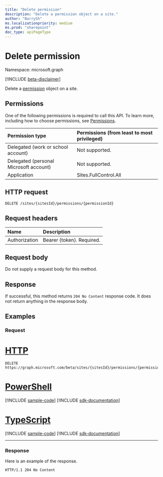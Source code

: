 ```yaml
---
title: "Delete permission"
description: "Delete a permission object on a site."
author: "BarrySh"
ms.localizationpriority: medium
ms.prod: "sharepoint"
doc_type: apiPageType
---
```


# Delete permission
Namespace: microsoft.graph

[!INCLUDE [beta-disclaimer](../../includes/beta-disclaimer.md)]

Delete a [permission](../resources/permission.md) object on a site.

## Permissions
One of the following permissions is required to call this API. To learn more, including how to choose permissions, see [Permissions](/graph/permissions-reference).

|Permission type                        | Permissions (from least to most privileged)
|:--------------------------------------|:-------------------------------------
|Delegated (work or school account)     | Not supported.
|Delegated (personal Microsoft account) | Not supported.
|Application                            | Sites.FullControl.All

## HTTP request

<!-- {
  "blockType": "ignored"
}
-->
``` http
DELETE /sites/{sitesId}/permissions/{permissionId}
```

## Request headers
|Name|Description|
|:---|:---|
|Authorization|Bearer {token}. Required.|

## Request body
Do not supply a request body for this method.

## Response

If successful, this method returns `204 No Content` response code. It does not return anything in the response body.

## Examples

### Request

# [HTTP](#tab/http)
<!-- {
  "blockType": "request",
  "name": "delete_permission_2"
}
-->
``` http
DELETE https://graph.microsoft.com/beta/sites/{sitesId}/permissions/{permissionId}
```

# [PowerShell](#tab/powershell)
[!INCLUDE [sample-code](../includes/snippets/powershell/delete-permission-2-powershell-snippets.md)]
[!INCLUDE [sdk-documentation](../includes/snippets/snippets-sdk-documentation-link.md)]

# [TypeScript](#tab/typescript)
[!INCLUDE [sample-code](../includes/snippets/typescript/delete-permission-2-typescript-snippets.md)]
[!INCLUDE [sdk-documentation](../includes/snippets/snippets-sdk-documentation-link.md)]

---



### Response
Here is an example of the response. 
<!-- {
  "blockType": "response",
  "truncated": true
} -->

```http
HTTP/1.1 204 No Content
```

<!-- {
  "type": "#page.annotation",
  "section": "documentation",
  "tocPath": "Sites/Permissions/Delete site permission"
} -->
